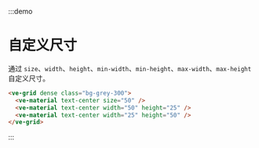 :::demo

# 自定义尺寸

通过 `size`、`width`、`height`、`min-width`、`min-height`、`max-width`、`max-height` 自定义尺寸。

```html
<ve-grid dense class="bg-grey-300">
  <ve-material text-center size="50" />
  <ve-material text-center width="50" height="25" />
  <ve-material text-center width="25" height="50" />
</ve-grid>
```

:::